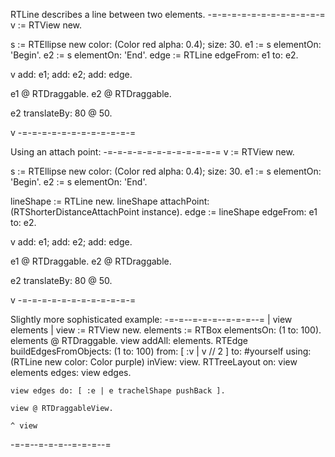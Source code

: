 RTLine describes a line between two elements.
-=-=-=-=-=-=-=-=-=-=-=-=
v := RTView new.

s := RTEllipse new color: (Color red alpha: 0.4); size: 30.
e1 := s elementOn: 'Begin'.
e2 := s elementOn: 'End'.
edge := RTLine edgeFrom: e1 to: e2.

v add: e1; add: e2; add: edge.

e1 @ RTDraggable.
e2 @ RTDraggable.

e2 translateBy: 80 @ 50.

v 
-=-=-=-=-=-=-=-=-=-=-=-=

Using an attach point:
-=-=-=-=-=-=-=-=-=-=-=-=
v := RTView new.

s := RTEllipse new color: (Color red alpha: 0.4); size: 30.
e1 := s elementOn: 'Begin'.
e2 := s elementOn: 'End'.

lineShape := RTLine new.
lineShape attachPoint: (RTShorterDistanceAttachPoint instance).
edge := lineShape edgeFrom: e1 to: e2.

v add: e1; add: e2; add: edge.

e1 @ RTDraggable.
e2 @ RTDraggable.

e2 translateBy: 80 @ 50.

v 
-=-=-=-=-=-=-=-=-=-=-=-=

Slightly more sophisticated example:
-=-=--=-=-=--=-=-=--=
	| view elements |
	view := RTView new.	
	elements := RTBox elementsOn: (1 to: 100).
	elements @ RTDraggable.
	view addAll: elements.
	RTEdge 
		buildEdgesFromObjects: (1 to: 100)
		from: [ :v | v // 2 ] to: #yourself 
		using: (RTLine new color: Color purple) inView: view.
	RTTreeLayout on: view elements edges: view edges.
	
	view edges do: [ :e | e trachelShape pushBack ].
	
	view @ RTDraggableView.

	^ view
-=-=--=-=-=--=-=-=--=